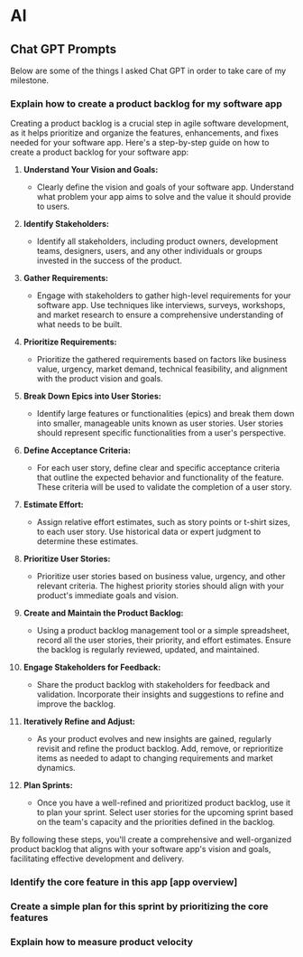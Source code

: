 # AI

## Chat GPT Prompts

Below are some of the things I asked Chat GPT in order to take care of my milestone.

### Explain how to create a product backlog for my software app

Creating a product backlog is a crucial step in agile software development, as it helps prioritize and organize the features, enhancements, and fixes needed for your software app. Here's a step-by-step guide on how to create a product backlog for your software app:

1. **Understand Your Vision and Goals:**
   - Clearly define the vision and goals of your software app. Understand what problem your app aims to solve and the value it should provide to users.

2. **Identify Stakeholders:**
   - Identify all stakeholders, including product owners, development teams, designers, users, and any other individuals or groups invested in the success of the product.

3. **Gather Requirements:**
   - Engage with stakeholders to gather high-level requirements for your software app. Use techniques like interviews, surveys, workshops, and market research to ensure a comprehensive understanding of what needs to be built.

4. **Prioritize Requirements:**
   - Prioritize the gathered requirements based on factors like business value, urgency, market demand, technical feasibility, and alignment with the product vision and goals.

5. **Break Down Epics into User Stories:**
   - Identify large features or functionalities (epics) and break them down into smaller, manageable units known as user stories. User stories should represent specific functionalities from a user's perspective.

6. **Define Acceptance Criteria:**
   - For each user story, define clear and specific acceptance criteria that outline the expected behavior and functionality of the feature. These criteria will be used to validate the completion of a user story.

7. **Estimate Effort:**
   - Assign relative effort estimates, such as story points or t-shirt sizes, to each user story. Use historical data or expert judgment to determine these estimates.

8. **Prioritize User Stories:**
   - Prioritize user stories based on business value, urgency, and other relevant criteria. The highest priority stories should align with your product's immediate goals and vision.

9. **Create and Maintain the Product Backlog:**
   - Using a product backlog management tool or a simple spreadsheet, record all the user stories, their priority, and effort estimates. Ensure the backlog is regularly reviewed, updated, and maintained.

10. **Engage Stakeholders for Feedback:**
    - Share the product backlog with stakeholders for feedback and validation. Incorporate their insights and suggestions to refine and improve the backlog.

11. **Iteratively Refine and Adjust:**
    - As your product evolves and new insights are gained, regularly revisit and refine the product backlog. Add, remove, or reprioritize items as needed to adapt to changing requirements and market dynamics.

12. **Plan Sprints:**
    - Once you have a well-refined and prioritized product backlog, use it to plan your sprint. Select user stories for the upcoming sprint based on the team's capacity and the priorities defined in the backlog.

By following these steps, you'll create a comprehensive and well-organized product backlog that aligns with your software app's vision and goals, facilitating effective development and delivery.

### Identify the core feature in this app [app overview]

### Create a simple plan for this sprint by prioritizing the core features

### Explain how to measure product velocity
